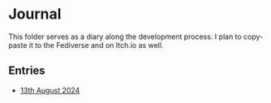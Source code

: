 <!--
SPDX-FileCopyrightText: 2024 André Jaenisch

SPDX-License-Identifier: AGPL-3.0-or-later
-->

# Journal

This folder serves as a diary along the development process.
I plan to copy-paste it to the Fediverse and on Itch.io as well.

## Entries

- [13th August 2024](./2024-08-13.md)
